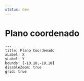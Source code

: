 ```yaml
---
status: new
---
```

# Plano coordenado

```functionplot
---
title: Plano Coordenado
xLabel: X
yLabel: Y
bounds: [-10,10,-10,10]
disableZoom: true
grid: true
---
```
